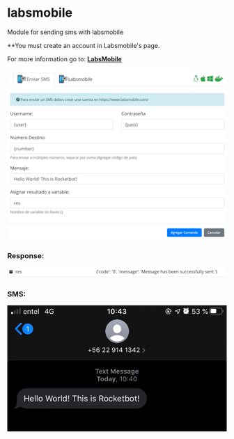 # labsmobile
Module for sending sms with labsmobile

**You must create an account in Labsmobile's page.

For more information go to: <strong><a href="https://www.labsmobile.com/">LabsMobile</a></strong>

![alt text](https://raw.githubusercontent.com/rocketbot-cl/labsmobile/master/example/labs.png)

<h3>Response:</h3>

![alt text](https://raw.githubusercontent.com/rocketbot-cl/labsmobile/master/example/labs2.png)


<h3>SMS:</h3>

![alt text](https://raw.githubusercontent.com/rocketbot-cl/labsmobile/master/example/labs3.jpg)
